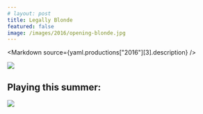 ```yaml
---
# layout: post
title: Legally Blonde
featured: false
image: /images/2016/opening-blonde.jpg
---
```


<script lang="ts">
  import Markdown from "$components/Markdown.svelte"
  import yaml from "$data/_yaml"
</script>

<Markdown source={yaml.productions["2016"][3].description} />

![](/images/2016/opening-blonde.jpg)

## Playing this summer:

![](/images/2016/seasonslide2016.jpg)
